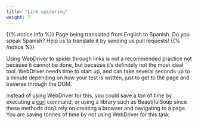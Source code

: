 ```yaml
---
title: "Link spidering"
weight: 7
---
```


{{% notice info %}}
<i class="fas fa-language"></i> Page being translated from 
English to Spanish. Do you speak Spanish? Help us to translate
it by sending us pull requests!
{{% /notice %}}

Using WebDriver to spider through links
is not a recommended practice not because it cannot be done,
but because it’s definitely not the most ideal tool.
WebDriver needs time to start up,
and can take several seconds up to a minute
depending on how your test is written,
just to get to the page and traverse through the DOM.

Instead of using WebDriver for this,
you could save a ton of time
by executing a [curl](//curl.haxx.se/) command,
or using a library such as BeautifulSoup
since these methods don’t rely
on creating a browser and navigating to a page.
You are saving tonnes of time by not using WebDriver for this task.

